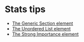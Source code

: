 # Stats tips

- [The Generic Section element](https://developer.mozilla.org/en-US/docs/Web/HTML/Element/section)
- [The Unordered List element](https://developer.mozilla.org/en-US/docs/Web/HTML/Element/ul)
- [The Strong Importance element](https://developer.mozilla.org/en-US/docs/Web/HTML/Element/strong)
